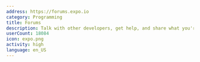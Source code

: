 ```yaml
---
address: https://forums.expo.io
category: Programming
title: Forums
description: Talk with other developers, get help, and share what you're working on
userCount: 18084
icon: expo.png
activity: high
language: en_US
---
```

